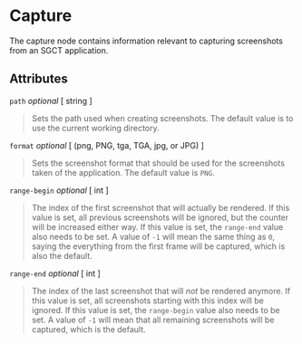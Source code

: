 # Capture
The capture node contains information relevant to capturing screenshots from an SGCT application. 

## Attributes
`path` *optional* \[ string \]
 > Sets the path used when creating screenshots.  The default value is to use the current working directory.

`format` *optional* \[ (png, PNG, tga, TGA, jpg, or JPG) \]
 > Sets the screenshot format that should be used for the screenshots taken of the application.  The default value is `PNG`.

`range-begin` *optional* \[ int \]
 > The index of the first screenshot that will actually be rendered. If this value is set, all previous screenshots will be ignored, but the counter will be increased either way. If this value is set, the `range-end` value also needs to be set. A value of `-1` will mean the same thing as `0`, saying the everything from the first frame will be captured, which is also the default.

 `range-end` *optional* \[ int \]
 > The index of the last screenshot that will *not* be rendered anymore. If this value is set, all screenshots starting with this index will be ignored. If this value is set, the `range-begin` value also needs to be set. A value of `-1` will mean that all remaining screenshots will be captured, which is the default.
